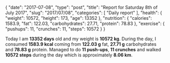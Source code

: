 {
    "date": "2017-07-08",
    "type": "post",
    "title": "Report for Saturday 8th of July 2017",
    "slug": "2017\/07\/08",
    "categories": [
        "Daily report"
    ],
    "health": {
        "weight": 10572,
        "height": 173,
        "age": 13352
    },
    "nutrition": {
        "calories": 1583.9,
        "fat": 122.03,
        "carbohydrates": 27.71,
        "protein": 78.83
    },
    "exercise": {
        "pushups": 11,
        "crunches": 11,
        "steps": 10572
    }
}

Today I am <strong>13352 days</strong> old and my weight is <strong>10572 kg</strong>. During the day, I consumed <strong>1583.9 kcal</strong> coming from <strong>122.03 g</strong> fat, <strong>27.71 g</strong> carbohydrates and <strong>78.83 g</strong> protein. Managed to do <strong>11 push-ups</strong>, <strong>11 crunches</strong> and walked <strong>10572 steps</strong> during the day which is approximately <strong>8.06 km</strong>.